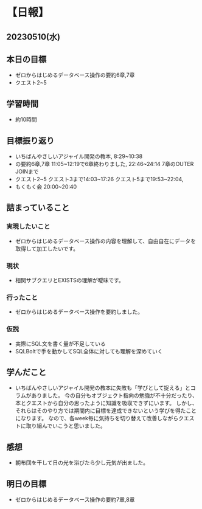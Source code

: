# 【日報】
## 20230510(水)
## 本日の目標
- ゼロからはじめるデータベース操作の要約6章,7章
- クエスト2~5
## 学習時間
- 約10時間

## 目標振り返り
- いちばんやさしいアジャイル開発の教本, 8:29~10:38
- の要約6章,7章 11:05~12:19で6章終わりました, 22:46~24:14 7章のOUTER JOINまで
- クエスト2~5 クエスト3まで14:03~17:26 クエスト5まで19:53~22:04, 
- もくもく会 20:00~20:40
## 詰まっていること
### 実現したいこと 
- ゼロからはじめるデータベース操作の内容を理解して、自由自在にデータを取得して加工したいです。
### 現状
- 相関サブクエリとEXISTSの理解が曖昧です。
### 行ったこと 
- ゼロからはじめるデータベース操作を要約しました。
### 仮説
- 実際にSQL文を書く量が不足している
- SQLBoltで手を動かしてSQL全体に対しても理解を深めていく

## 学んだこと
- いちばんやさしいアジャイル開発の教本に失敗も「学びとして捉える」とコラムがありました。
今の自分もオブジェクト指向の勉強が不十分だったり、本とクエストから自分の思ったように知識を吸収できずにいます。
しかし、それらはそのやり方では期間内に目標を達成できないという学びを得たことになります。
なので、各week毎に気持ちを切り替えて改善しながらクエストに取り組んでいこうと思いました。

## 感想
- 朝布団を干して日の光を浴びたら少し元気が出ました。

## 明日の目標
- ゼロからはじめるデータベース操作の要約7章,8章


